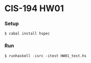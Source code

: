 CIS-194 HW01
===

### Setup

`$ cabal install hspec`

### Run

`$ runhaskell -isrc -itest HW01_test.hs`
